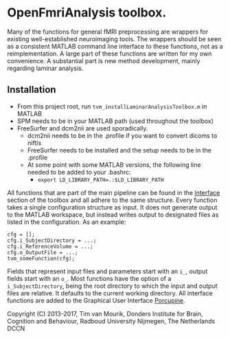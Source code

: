# OpenFmriAnalysis toolbox. 
Many of the functions for general fMRI preprocessing are wrappers for existing well-established neuroimaging tools. The wrappers should be seen as a consistent MATLAB command line interface to these functions, not as a reimplementation.
A large part of these functions are written for my own convenience. A substantial part is new method development, mainly regarding laminar analysis.

## Installation
- From this project root, run `tvm_installLaminarAnalysisToolbox.m` in MATLAB
- SPM needs to be in your MATLAB path (used throughout the toolbox)
- FreeSurfer and dcm2nii are used sporadically.
  - dcm2nii needs to be in the .profile if you want to convert dicoms to niftis
  - FreeSurfer needs to be installed and the setup needs to be in the .profile
  - At some point with some MATLAB versions, the following line needed to be added to your .bashrc:
    - `export LD_LIBRARY_PATH=.:$LD_LIBRARY_PATH`

All functions that are part of the main pipeline can be found in the [Interface](https://github.com/TimVanMourik/OpenFmriAnalysis/tree/master/Interface) section of the toolbox and all adhere to the same structure. Every function takes a single configuration structure as input. It does not generate output to the MATLAB workspace, but instead writes output to designated files as listed in the configuration. As an example:
```
cfg = [];
cfg.i_SubjectDirectory = ...;
cfg.i_ReferenceVolume = ...;
cfg.o_OutputFile = ...;
tvm_someFunction(cfg);
```
Fields that represent input files and parameters start with an `i_`, output fields start with an `o_`. Most functions have the option of a `i_SubjectDirectory`, being the root directory to which the input and output files are relative. It defaults to the current working directory. All interface functions are added to the Graphical User Interface [Porcupine](https://github.com/TimVanMourik/Porcupine).


Copyright (C) 2013-2017, Tim van Mourik, Donders Institute for Brain, Cognition and Behaviour, Radboud University Nijmegen, The Netherlands DCCN
